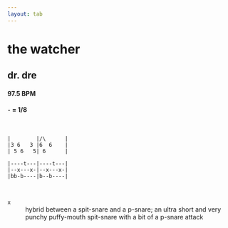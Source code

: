 ```yaml
---
layout: tab
---
```


# the watcher
## dr. dre

#### 97.5 BPM
#### `-` = 1/8

<br/>

```bbx-melody
|        |/\      |
|3 6   3 |6  6    |
| 5 6   5| 6      |
```

```
|----t---|----t---|
|--x---x-|--x---x-|
|bb-b----|b--b----|
```

<br/>

<dl>
    <dt><code>x</code></dt><dd>hybrid between a spit-snare and a p-snare; an ultra short and very punchy puffy-mouth spit-snare with a bit of a p-snare attack</dd>
</dl>
